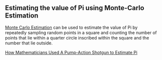 ## Estimating the value of Pi using Monte-Carlo Estimation

[Monte Carlo Estimation](https://en.wikipedia.org/wiki/Monte_Carlo_method) can be used to estimate the value of Pi by repeatedly sampling random points in a square and counting the number of points that lie within a quarter circle inscribed within the square and the number that lie outside.

[How Mathematicians Used A Pump-Action Shotgun to Estimate Pi](https://medium.com/the-physics-arxiv-blog/how-mathematicians-used-a-pump-action-shotgun-to-estimate-pi-c1eb776193ef)
